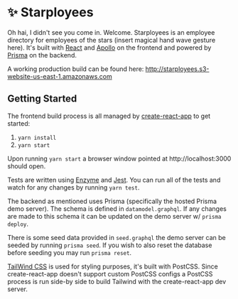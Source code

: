 # ✨ Starployees

Oh hai, I didn't see you come in. Welcome. Starployees is an employee directory
for employees of the stars (insert magical hand wave gesture here). It's built
with [React](https://reactjs.org) and [Apollo](https://www.apollographql.com)
on the frontend and powered by [Prisma](https://www.prisma.io) on the backend.

A working production build can be found here:
http://starployees.s3-website-us-east-1.amazonaws.com

## Getting Started

The frontend build process is all managed by
[create-react-app](https://github.com/facebook/create-react-app) to get
started:

1. `yarn install`
1. `yarn start`

Upon running `yarn start` a browser window pointed at http://localhost:3000
should open.

Tests are written using [Enzyme](https://github.com/airbnb/enzyme) and
[Jest](https://facebook.github.io/jest). You can run all of the tests and watch
for any changes by running `yarn test`.

The backend as mentioned uses Prisma (specifically the hosted Prisma demo
server). The schema is defined in `datamodel.graphql`. If any changes are made
to this schema it can be updated on the demo server w/ `prisma deploy`.

There is some seed data provided in `seed.graphql` the demo server can be
seeded by running `prisma seed`. If you wish to also reset the database before
seeding you may run `prisma reset`.

[TailWind CSS](https://tailwindcss.com) is used for styling purposes, it's
built with PostCSS. Since create-react-app doesn't support custom PostCSS
configs a PostCSS process is run side-by side to build Tailwind with the
create-react-app dev server.

